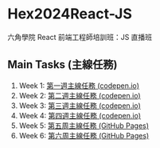 # Hex2024React-JS
六角學院 React 前端工程師培訓班：JS 直播班

## Main Tasks (主線任務)

1. Week 1: [第一週主線任務 (codepen.io)](https://codepen.io/markzhang/pen/WNVrVQB?editors=0011)
2. Week 2: [第二週主線任務 (codepen.io)](https://codepen.io/markzhang/pen/MWNyxRd?editors=0012)
3. Week 3: [第三週主線任務 (codepen.io)](https://codepen.io/markzhang/pen/bGXgedG?editors=0012)
4. Week 4: [第四週主線任務 (codepen.io)](https://codepen.io/markzhang/pen/NWQgMQd?editors=0012)
5. Week 5: [第五周主線任務 (GitHub Pages)](https://markzhangtw.github.io/Hex2024React-JS/week5/)
6. Week 6: [第六周主線任務 (GitHub Pages)](https://markzhangtw.github.io/Hex2024React-JS/week6/)